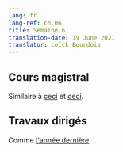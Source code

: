 ```yaml
---
lang: fr
lang-ref: ch.06
title: Semaine 6
translation-date: 19 June 2021
translator: Loïck Bourdois
---
```



<!--
## Lecture

Similar to [this](https://atcold.github.io/pytorch-Deep-Learning/en/week14/14-1/) and [this](https://atcold.github.io/pytorch-Deep-Learning/en/week14/14-2/).
-->
## Cours magistral
Similaire à [ceci](https://atcold.github.io/pytorch-Deep-Learning/fr/week14/14-1/) et [ceci](https://atcold.github.io/pytorch-Deep-Learning/fr/week14/14-2/).

<!--
## Practicum

Same as [last year](https://atcold.github.io/pytorch-Deep-Learning/en/week15/15-2/).
-->
## Travaux dirigés
Comme [l'année dernière](https://atcold.github.io/pytorch-Deep-Learning/fr/week15/15-2/).
